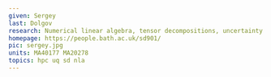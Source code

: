```yaml
---
given: Sergey
last: Dolgov
research: Numerical linear algebra, tensor decompositions, uncertainty quantification
homepage: https://people.bath.ac.uk/sd901/
pic: sergey.jpg
units: MA40177 MA20278
topics: hpc uq sd nla
---
```

